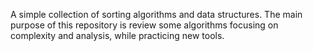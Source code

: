 A simple collection of sorting algorithms and data structures. The main purpose of this repository is review some algorithms focusing on complexity and analysis, while practicing new tools.
